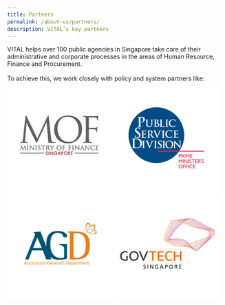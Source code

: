```yaml
---
title: Partners
permalink: /about-us/partners/
description: VITAL’s key partners
---
```


VITAL helps over 100 public agencies in Singapore take care of their administrative and corporate processes in the areas of Human Resource, Finance and Procurement.
<br><br>To achieve this, we work closely with policy and system partners like:

<div class="partners">
    <a href="https://www.mof.gov.sg" target="_blank" ><img src="/images/partners/mof.jpg" alt="mof" class="ive_eobj_center ive_clickable" /></a>
    <a href="https://www.psd.gov.sg" target="_blank" ><img src="/images/partners/psd.jpg" alt="psd" class="ive_eobj_center ive_clickable" /></a>
    <a href="https://www.agd.gov.sg" target="_blank" ><img src="/images/partners/agd_logo.jpg" alt="agd" class="ive_eobj_center ive_clickable" /></a>
    <a href="https://www.tech.gov.sg" target="_blank" ><img src="/images/partners/gov-tech.jpg" alt="gov-tech" class="ive_eobj_center ive_clickable" /></a>
</div>